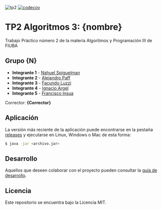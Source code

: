 ![tp2](https://github.com/nspiguleman/algo3_tp2/actions/workflows/build.yml/badge.svg) [![codecov](https://codecov.io/gh/nspiguelman/algo3_tp2/branch/master/graph/badge.svg)](https://codecov.io/gh/nspiguelman/algo3_tp2)

# TP2 Algoritmos 3: {nombre} 

Trabajo Práctico número 2 de la materia Algoritmos y Programación III de FIUBA

## Grupo {N}

* **Integrante 1** - [Nahuel Spiguelman](https://github.com/nspiguelman)
* **Integrante 2** - [Alejandro Paff](https://github.com/AlePaff)
* **Integrante 3** - [Facundo Luzzi](https://github.com/faccu01)
* **Integrante 4** - [Ignacio Argel](https://github.com/argelignacio)
* **Integrante 5** - [Francisco Insua](https://github.com/franciscoinsua-fiuba)

Corrector: **{Corrector}**

## Aplicación

La versión más reciente de la aplicación puede encontrarse en la pestaña [releases](https://github.com/nspiguelman/algo3_tp2/releases/latest) y ejecutarse en Linux, Windows o Mac de esta forma:

```bash
$ java -jar <archivo.jar>
```

## Desarrollo

Aquellos que deseen colaborar con el proyecto pueden consultar la [guía de desarrollo](./docs/Desarrollo.md).

## Licencia

Este repositorio se encuentra bajo la Licencia MIT.


